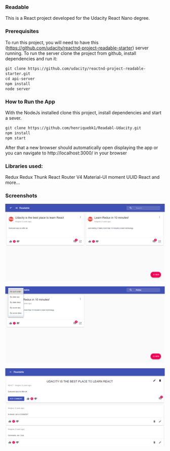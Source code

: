 ### Readable
This is a React project developed for the Udacity React Nano degree.

### Prerequisites
To run this project, you will need to have this (https://github.com/udacity/reactnd-project-readable-starter) server running.
To run the server clone the project from github, install dependencies and run it:
```
git clone https://github.com/udacity/reactnd-project-readable-starter.git
cd api-server
npm install
node server
```    

### How to Run the App
With the NodeJs installed clone this project, install dependencies and start a sever.

```
git clone https://github.com/henriquebk1/Readabl-Udacity.git
npm install
npm start
```
After that a new browser should automatically open displaying the app or you can navigate to http://localhost:3000/ in your browser

### Libraries used:
Redux
Redux Thunk
React Router V4
Material-UI
moment
UUID
React
and more...

### Screenshots
![Screenshot](screenshots/Screenshot_1.png)

![Screenshot](screenshots/Screenshot_2.png)

![Screenshot](screenshots/Screenshot_3.png)